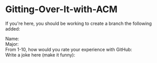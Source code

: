 # Gitting-Over-It-with-ACM

If you're here, you should be working to create a branch the following added:

Name:  
Major:  
From 1-10, how would you rate your experience with GitHub:  
Write a joke here (make it funny):  
